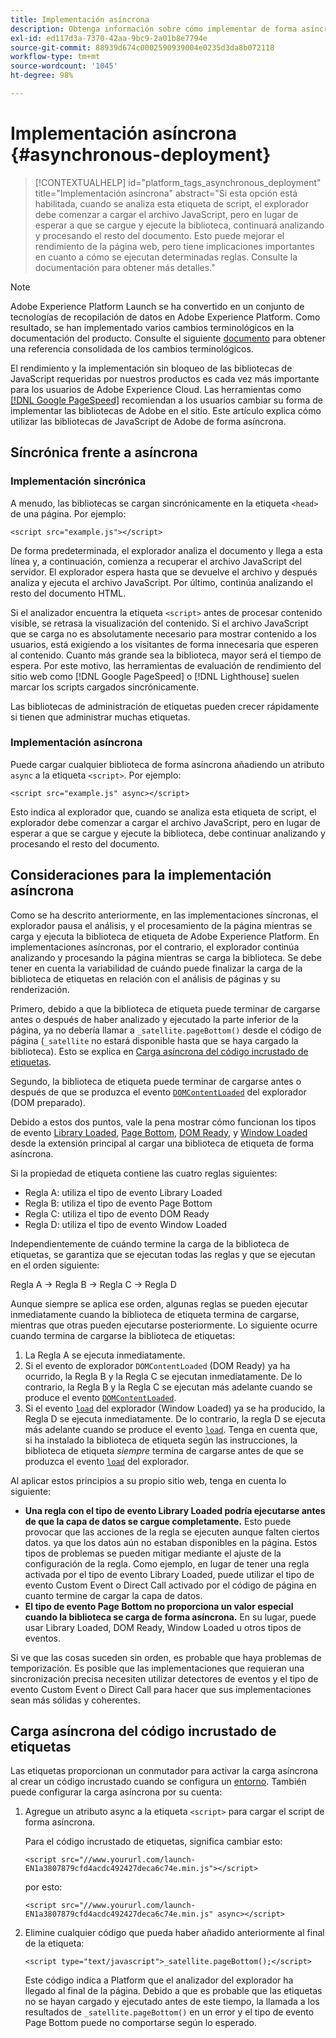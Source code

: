 ```yaml
---
title: Implementación asíncrona
description: Obtenga información sobre cómo implementar de forma asíncrona las bibliotecas de Adobe Experience Platform Launch en su sitio web.
exl-id: ed117d3a-7370-42aa-9bc9-2a01b8e7794e
source-git-commit: 88939d674c0002590939004e0235d3da8b072118
workflow-type: tm+mt
source-wordcount: '1045'
ht-degree: 98%

---
```


# Implementación asíncrona {#asynchronous-deployment}

>[!CONTEXTUALHELP]
>id="platform_tags_asynchronous_deployment"
>title="Implementación asíncrona"
>abstract="Si esta opción está habilitada, cuando se analiza esta etiqueta de script, el explorador debe comenzar a cargar el archivo JavaScript, pero en lugar de esperar a que se cargue y ejecute la biblioteca, continuará analizando y procesando el resto del documento. Esto puede mejorar el rendimiento de la página web, pero tiene implicaciones importantes en cuanto a cómo se ejecutan determinadas reglas. Consulte la documentación para obtener más detalles."

>[!NOTE]
>
>Adobe Experience Platform Launch se ha convertido en un conjunto de tecnologías de recopilación de datos en Adobe Experience Platform. Como resultado, se han implementado varios cambios terminológicos en la documentación del producto. Consulte el siguiente [documento](../../term-updates.md) para obtener una referencia consolidada de los cambios terminológicos.

El rendimiento y la implementación sin bloqueo de las bibliotecas de JavaScript requeridas por nuestros productos es cada vez más importante para los usuarios de Adobe Experience Cloud. Las herramientas como [[!DNL Google PageSpeed]](https://developers.google.com/speed/pagespeed/insights/) recomiendan a los usuarios cambiar su forma de implementar las bibliotecas de Adobe en el sitio. Este artículo explica cómo utilizar las bibliotecas de JavaScript de Adobe de forma asíncrona.

## Síncrónica frente a asíncrona

### Implementación sincrónica

A menudo, las bibliotecas se cargan sincrónicamente en la etiqueta `<head>` de una página. Por ejemplo:

```markup
<script src="example.js"></script>
```

De forma predeterminada, el explorador analiza el documento y llega a esta línea y, a continuación, comienza a recuperar el archivo JavaScript del servidor. El explorador espera hasta que se devuelve el archivo y después analiza y ejecuta el archivo JavaScript. Por último, continúa analizando el resto del documento HTML.

Si el analizador encuentra la etiqueta `<script>` antes de procesar contenido visible, se retrasa la visualización del contenido. Si el archivo JavaScript que se carga no es absolutamente necesario para mostrar contenido a los usuarios, está exigiendo a los visitantes de forma innecesaria que esperen al contenido. Cuanto más grande sea la biblioteca, mayor será el tiempo de espera. Por este motivo, las herramientas de evaluación de rendimiento del sitio web como [!DNL Google PageSpeed] o [!DNL Lighthouse] suelen marcar los scripts cargados sincrónicamente.

Las bibliotecas de administración de etiquetas pueden crecer rápidamente si tienen que administrar muchas etiquetas.

### Implementación asíncrona

Puede cargar cualquier biblioteca de forma asíncrona añadiendo un atributo `async` a la etiqueta `<script>`. Por ejemplo:

```markup
<script src="example.js" async></script>
```

Esto indica al explorador que, cuando se analiza esta etiqueta de script, el explorador debe comenzar a cargar el archivo JavaScript, pero en lugar de esperar a que se cargue y ejecute la biblioteca, debe continuar analizando y procesando el resto del documento.

## Consideraciones para la implementación asíncrona

Como se ha descrito anteriormente, en las implementaciones síncronas, el explorador pausa el análisis, y el procesamiento de la página mientras se carga y ejecuta la biblioteca de etiqueta de Adobe Experience Platform. En implementaciones asíncronas, por el contrario, el explorador continúa analizando y procesando la página mientras se carga la biblioteca. Se debe tener en cuenta la variabilidad de cuándo puede finalizar la carga de la biblioteca de etiquetas en relación con el análisis de páginas y su renderización.

Primero, debido a que la biblioteca de etiqueta puede terminar de cargarse antes o después de haber analizado y ejecutado la parte inferior de la página, ya no debería llamar a `_satellite.pageBottom()` desde el código de página (`_satellite` no estará disponible hasta que se haya cargado la biblioteca). Esto se explica en [Carga asíncrona del código incrustado de etiquetas](#loading-the-tags-embed-code-asynchronously).

Segundo, la biblioteca de etiqueta puede terminar de cargarse antes o después de que se produzca el evento [`DOMContentLoaded`](https://developer.mozilla.org/es-ES/docs/Web/Events/DOMContentLoaded) del explorador (DOM preparado).

Debido a estos dos puntos, vale la pena mostrar cómo funcionan los tipos de evento [Library Loaded](../../extensions/client/core/overview.md#library-loaded-page-top), [Page Bottom](../../extensions/client/core/overview.md#page-bottom), [DOM Ready](../../extensions/client/core/overview.md#page-bottom), y [Window Loaded](../../extensions/client/core/overview.md#window-loaded) desde la extensión principal al cargar una biblioteca de etiqueta de forma asíncrona.

Si la propiedad de etiqueta contiene las cuatro reglas siguientes:

* Regla A: utiliza el tipo de evento Library Loaded
* Regla B: utiliza el tipo de evento Page Bottom
* Regla C: utiliza el tipo de evento DOM Ready
* Regla D: utiliza el tipo de evento Window Loaded

Independientemente de cuándo termine la carga de la biblioteca de etiquetas, se garantiza que se ejecutan todas las reglas y que se ejecutan en el orden siguiente:

Regla A → Regla B → Regla C → Regla D

Aunque siempre se aplica ese orden, algunas reglas se pueden ejecutar inmediatamente cuando la biblioteca de etiqueta termina de cargarse, mientras que otras pueden ejecutarse posteriormente. Lo siguiente ocurre cuando termina de cargarse la biblioteca de etiquetas:

1. La Regla A se ejecuta inmediatamente.
1. Si el evento de explorador `DOMContentLoaded` (DOM Ready) ya ha ocurrido, la Regla B y la Regla C se ejecutan inmediatamente. De lo contrario, la Regla B y la Regla C se ejecutan más adelante cuando se produce el evento [`DOMContentLoaded`](https://developer.mozilla.org/es-ES/docs/Web/Events/DOMContentLoaded).
1. Si el evento [`load`](https://developer.mozilla.org/es-ES/docs/Web/Events/load) del explorador (Window Loaded) ya se ha producido, la Regla D se ejecuta inmediatamente. De lo contrario, la regla D se ejecuta más adelante cuando se produce el evento [`load`](https://developer.mozilla.org/es-ES/docs/Web/Events/load). Tenga en cuenta que, si ha instalado la biblioteca de etiqueta según las instrucciones, la biblioteca de etiqueta *siempre* termina de cargarse antes de que se produzca el evento [`load`](https://developer.mozilla.org/es-ES/docs/Web/Events/load) del explorador.

Al aplicar estos principios a su propio sitio web, tenga en cuenta lo siguiente:

* **Una regla con el tipo de evento Library Loaded podría ejecutarse antes de que la capa de datos se cargue completamente.** Esto puede provocar que las acciones de la regla se ejecuten aunque falten ciertos datos. ya que los datos aún no estaban disponibles en la página. Estos tipos de problemas se pueden mitigar mediante el ajuste de la configuración de la regla. Como ejemplo, en lugar de tener una regla activada por el tipo de evento Library Loaded, puede utilizar el tipo de evento Custom Event o Direct Call activado por el código de página en cuanto termine de cargar la capa de datos.
* **El tipo de evento Page Bottom no proporciona un valor especial cuando la biblioteca se carga de forma asíncrona.**  En su lugar, puede usar Library Loaded, DOM Ready, Window Loaded u otros tipos de eventos.

Si ve que las cosas suceden sin orden, es probable que haya problemas de temporización. Es posible que las implementaciones que requieran una sincronización precisa necesiten utilizar detectores de eventos y el tipo de evento Custom Event o Direct Call para hacer que sus implementaciones sean más sólidas y coherentes.

## Carga asíncrona del código incrustado de etiquetas

Las etiquetas proporcionan un conmutador para activar la carga asíncrona al crear un código incrustado cuando se configura un [entorno](../publishing/environments.md). También puede configurar la carga asíncrona por su cuenta:

1. Agregue un atributo async a la etiqueta `<script>` para cargar el script de forma asíncrona.

   Para el código incrustado de etiquetas, significa cambiar esto:

   ```markup
   <script src="//www.yoururl.com/launch-EN1a3807879cfd4acdc492427deca6c74e.min.js"></script>
   ```

   por esto:

   ```markup
   <script src="//www.yoururl.com/launch-EN1a3807879cfd4acdc492427deca6c74e.min.js" async></script>
   ```

1. Elimine cualquier código que pueda haber añadido anteriormente al final de la etiqueta:

   ```markup
   <script type="text/javascript">_satellite.pageBottom();</script>
   ```

   Este código indica a Platform que el analizador del explorador ha llegado al final de la página. Debido a que es probable que las etiquetas no se hayan cargado y ejecutado antes de este tiempo, la llamada a los resultados de `_satellite.pageBottom()` en un error y el tipo de evento Page Bottom puede no comportarse según lo esperado.
